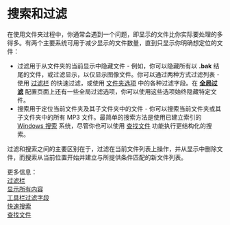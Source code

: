 # 搜索和过滤

在使用文件夹过程中，你通常会遇到一个问题，即显示的文件比你实际要处理的多得多。有两个主要系统可用于减少显示的文件数量，直到只显示你明确想定位的文件：

- 过滤用于从文件夹的当前显示中隐藏文件 - 例如，你可以隐藏所有以 **.bak** 结尾的文件，或过滤显示，以仅显示图像文件。你可以通过两种方式过滤列表 - 使用 [过滤栏](/Manual/basic_concepts/searching_and_filtering/filter_bar.zh.md) 的快速过滤，或使用 [文件夹选项](folder_options/README.zh.md) 中的各种过滤字段。在 **[全局过滤](/Manual/preferences/preferences_categories/filtering_and_sorting/global_filters.zh.md)** 配置页面上还有一些全局过滤选项，你可以使用这些选项始终隐藏特定文件。
- 搜索用于定位当前文件夹及其子文件夹中的文件 - 你可以搜索当前文件夹或其子文件夹中的所有 MP3 文件。最简单的搜索方法是使用已建立索引的 [Windows 搜索](/Manual/basic_concepts/searching_and_filtering/windows_search.zh.md) 系统，尽管你也可以使用 [查找文件](/Manual/basic_concepts/searching_and_filtering/find_files/README.zh.md) 功能执行更结构化的搜索。

过滤和搜索之间的主要区别在于，过滤在当前文件列表上操作，并从显示中删除文件，而搜索从当前位置开始并建立与所提供条件匹配的新文件列表。

更多信息：  
[过滤栏](/Manual/basic_concepts/searching_and_filtering/filter_bar.zh.md)  
[显示所有内容](/Manual/basic_concepts/searching_and_filtering/show_everything.zh.md)  
[工具栏过滤字段](/Manual/basic_concepts/searching_and_filtering/toolbar_filter_fields.zh.md)  
[快速搜索](/Manual/basic_concepts/searching_and_filtering/windows_search.zh.md)  
[查找文件](/Manual/basic_concepts/searching_and_filtering/find_files/README.zh.md)